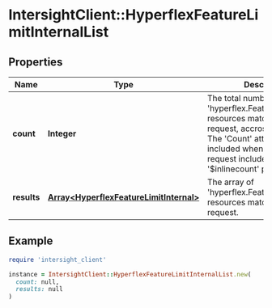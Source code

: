 # IntersightClient::HyperflexFeatureLimitInternalList

## Properties

| Name | Type | Description | Notes |
| ---- | ---- | ----------- | ----- |
| **count** | **Integer** | The total number of &#39;hyperflex.FeatureLimitInternal&#39; resources matching the request, accross all pages. The &#39;Count&#39; attribute is included when the HTTP GET request includes the &#39;$inlinecount&#39; parameter. | [optional] |
| **results** | [**Array&lt;HyperflexFeatureLimitInternal&gt;**](HyperflexFeatureLimitInternal.md) | The array of &#39;hyperflex.FeatureLimitInternal&#39; resources matching the request. | [optional] |

## Example

```ruby
require 'intersight_client'

instance = IntersightClient::HyperflexFeatureLimitInternalList.new(
  count: null,
  results: null
)
```

